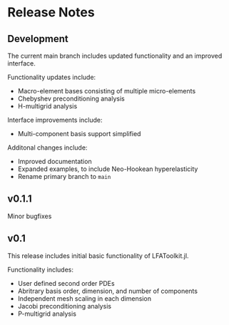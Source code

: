 # Release Notes

## Development

The current main branch includes updated functionality and an improved interface.

Functionality updates include:

* Macro-element bases consisting of multiple micro-elements
* Chebyshev preconditioning analysis
* H-multigrid analysis

Interface improvements include:

* Multi-component basis support simplified

Additonal changes include:

* Improved documentation
* Expanded examples, to include Neo-Hookean hyperelasticity
* Rename primary branch to `main`

## v0.1.1

Minor bugfixes

## v0.1

This release includes initial basic functionality of LFAToolkit.jl.

Functionality includes:

* User defined second order PDEs
* Abritrary basis order, dimension, and number of components
* Independent mesh scaling in each dimension
* Jacobi preconditioning analysis
* P-multigrid analysis
